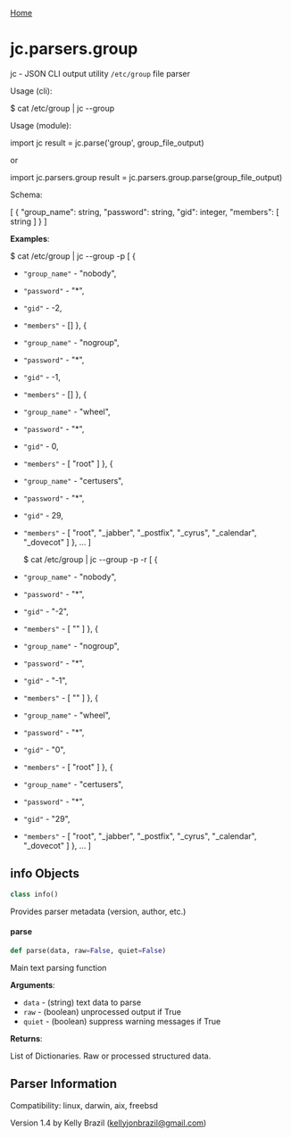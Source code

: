 [Home](https://kellyjonbrazil.github.io/jc/)
<a id="jc.parsers.group"></a>

# jc.parsers.group

jc - JSON CLI output utility `/etc/group` file parser

Usage (cli):

$ cat /etc/group | jc --group

Usage (module):

import jc
result = jc.parse('group', group_file_output)

or

import jc.parsers.group
result = jc.parsers.group.parse(group_file_output)

Schema:

[
{
"group_name":    string,
"password":      string,
"gid":           integer,
"members": [
string
]
}
]

**Examples**:

  
  $ cat /etc/group | jc --group -p
  [
  {
- `"group_name"` - "nobody",
- `"password"` - "*",
- `"gid"` - -2,
- `"members"` - []
  },
  {
- `"group_name"` - "nogroup",
- `"password"` - "*",
- `"gid"` - -1,
- `"members"` - []
  },
  {
- `"group_name"` - "wheel",
- `"password"` - "*",
- `"gid"` - 0,
- `"members"` - [
  "root"
  ]
  },
  {
- `"group_name"` - "certusers",
- `"password"` - "*",
- `"gid"` - 29,
- `"members"` - [
  "root",
  "_jabber",
  "_postfix",
  "_cyrus",
  "_calendar",
  "_dovecot"
  ]
  },
  ...
  ]
  
  $ cat /etc/group | jc --group -p -r
  [
  {
- `"group_name"` - "nobody",
- `"password"` - "*",
- `"gid"` - "-2",
- `"members"` - [
  ""
  ]
  },
  {
- `"group_name"` - "nogroup",
- `"password"` - "*",
- `"gid"` - "-1",
- `"members"` - [
  ""
  ]
  },
  {
- `"group_name"` - "wheel",
- `"password"` - "*",
- `"gid"` - "0",
- `"members"` - [
  "root"
  ]
  },
  {
- `"group_name"` - "certusers",
- `"password"` - "*",
- `"gid"` - "29",
- `"members"` - [
  "root",
  "_jabber",
  "_postfix",
  "_cyrus",
  "_calendar",
  "_dovecot"
  ]
  },
  ...
  ]

<a id="jc.parsers.group.info"></a>

## info Objects

```python
class info()
```

Provides parser metadata (version, author, etc.)

<a id="jc.parsers.group.parse"></a>

#### parse

```python
def parse(data, raw=False, quiet=False)
```

Main text parsing function

**Arguments**:

  
- `data` - (string)  text data to parse
- `raw` - (boolean) unprocessed output if True
- `quiet` - (boolean) suppress warning messages if True
  

**Returns**:

  
  List of Dictionaries. Raw or processed structured data.

## Parser Information
Compatibility:  linux, darwin, aix, freebsd

Version 1.4 by Kelly Brazil (kellyjonbrazil@gmail.com)
